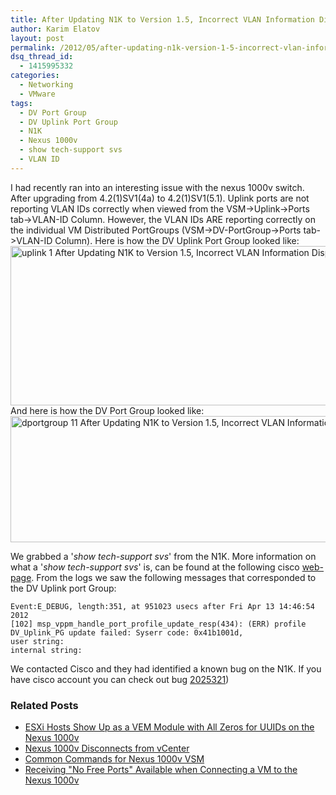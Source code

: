 ```yaml
---
title: After Updating N1K to Version 1.5, Incorrect VLAN Information Displayed Under DV Uplink Port Groups but not Under DV Port Groups
author: Karim Elatov
layout: post
permalink: /2012/05/after-updating-n1k-version-1-5-incorrect-vlan-information-displayed-under-dv-uplink-port-groups-under-dv-port-groups/
dsq_thread_id:
  - 1415995332
categories:
  - Networking
  - VMware
tags:
  - DV Port Group
  - DV Uplink Port Group
  - N1K
  - Nexus 1000v
  - show tech-support svs
  - VLAN ID
---
```

I had recently ran into an interesting issue with the nexus 1000v switch. After upgrading from 4.2(1)SV1(4a) to 4.2(1)SV1(5.1). Uplink ports are not reporting VLAN IDs correctly when viewed from the VSM->Uplink->Ports tab->VLAN-ID Column. However, the VLAN IDs ARE reporting correctly on the individual VM Distributed PortGroups (VSM->DV-PortGroup->Ports tab->VLAN-ID Column). Here is how the DV Uplink Port Group looked like:
[<img class="alignnone size-full wp-image-1343" title="uplink_1" src="http://virtuallyhyper.com/wp-content/uploads/2012/04/uplink_1.jpg" alt="uplink 1 After Updating N1K to Version 1.5, Incorrect VLAN Information Displayed Under DV Uplink Port Groups but not Under DV Port Groups" width="1290" height="255" />](http://virtuallyhyper.com/wp-content/uploads/2012/04/uplink_1.jpg)
And here is how the DV Port Group looked like:
[<img class="alignnone size-full wp-image-1346" title="dportgroup_1" src="http://virtuallyhyper.com/wp-content/uploads/2012/04/dportgroup_11.jpg" alt="dportgroup 11 After Updating N1K to Version 1.5, Incorrect VLAN Information Displayed Under DV Uplink Port Groups but not Under DV Port Groups" width="1273" height="202" />](http://virtuallyhyper.com/wp-content/uploads/2012/04/dportgroup_11.jpg)

We grabbed a '*show tech-support svs*' from the N1K. More information on what a '*show tech-support svs*' is, can be found at the following cisco [web-page](http://www.cisco.com/en/US/docs/switches/datacenter/nexus1000/sw/4_0/troubleshooting/configuration/guide/trouble_18b4contact.html). From the logs we saw the following messages that corresponded to the DV Uplink port Group:


	Event:E_DEBUG, length:351, at 951023 usecs after Fri Apr 13 14:46:54 2012
	[102] msp_vppm_handle_port_profile_update_resp(434): (ERR) profile DV_Uplink_PG update failed: Syserr code: 0x41b1001d,
	user string:
	internal string:


We contacted Cisco and they had identified a known bug on the N1K. If you have cisco account you can check out bug [2025321](http://tools.cisco.com/Support/BugToolKit/search/getBugDetails.do?method=fetchBugDetails&bugId=CSCtz24512))

<div class="SPOSTARBUST-Related-Posts">
  <H3>
    Related Posts
  </H3>

  <ul class="entry-meta">
    <li class="SPOSTARBUST-Related-Post">
      <a title="ESXi Hosts Show Up as a VEM Module with All Zeros for UUIDs on the Nexus 1000v" href="http://virtuallyhyper.com/2013/01/esxi-hosts-show-up-as-a-vem-module-with-all-zeros-for-uuids-on-the-nexus-1000v/" rel="bookmark">ESXi Hosts Show Up as a VEM Module with All Zeros for UUIDs on the Nexus 1000v</a>
    </li>
    <li class="SPOSTARBUST-Related-Post">
      <a title="Nexus 1000v Disconnects from vCenter" href="http://virtuallyhyper.com/2012/09/nexus-1000v-disconnects-from-vcenter/" rel="bookmark">Nexus 1000v Disconnects from vCenter</a>
    </li>
    <li class="SPOSTARBUST-Related-Post">
      <a title="Common Commands for Nexus 1000v VSM" href="http://virtuallyhyper.com/2012/08/common-commands-for-nexus-1000v-vsm/" rel="bookmark">Common Commands for Nexus 1000v VSM</a>
    </li>
    <li class="SPOSTARBUST-Related-Post">
      <a title="Receiving "No Free Ports" Available when Connecting a VM to the Nexus 1000v" href="http://virtuallyhyper.com/2012/07/receiving-no-free-ports-available-connecting-vm-nexus-1000v/" rel="bookmark">Receiving "No Free Ports" Available when Connecting a VM to the Nexus 1000v</a>
    </li>
  </ul>
</div>


